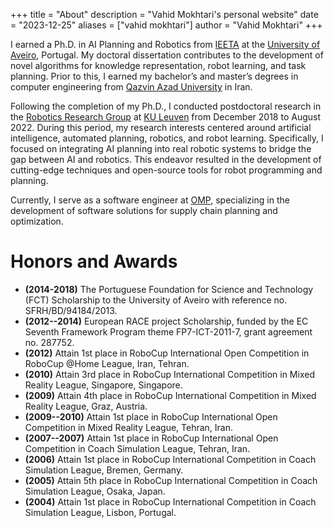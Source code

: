 +++
title = "About"
description = "Vahid Mokhtari's personal website"
date = "2023-12-25"
aliases = ["vahid mokhtari"]
author = "Vahid Mokhtari"
+++

I earned a Ph.D. in AI Planning and Robotics from [IEETA](https://www.ieeta.pt/) at the [University of Aveiro](https://www.ua.pt/), Portugal. My doctoral dissertation contributes to the development of novel algorithms for knowledge representation, robot learning, and task planning. Prior to this, I earned my bachelor’s and master’s degrees in computer engineering from [Qazvin Azad University](https://qazvin.iau.ir/en) in Iran.

Following the completion of my Ph.D., I conducted postdoctoral research in the [Robotics Research Group](https://www.mech.kuleuven.be/en/pma/research/robotics) at [KU Leuven](https://www.kuleuven.be/english/) from December 2018 to August 2022. During this period, my research interests centered around artificial intelligence, automated planning, robotics, and robot learning. Specifically, I focused on integrating AI planning into real robotic systems to bridge the gap between AI and robotics. This endeavor resulted in the development of cutting-edge techniques and open-source tools for robot programming and planning.

Currently, I serve as a software engineer at [OMP](https://omp.com/), specializing in the development of software solutions for supply chain planning and optimization.

# Honors and Awards

- **(2014-2018)** The Portuguese Foundation for Science and Technology (FCT) Scholarship to the University of Aveiro with reference no. SFRH/BD/94184/2013.
- **(2012--2014)** European RACE project Scholarship, funded by the EC Seventh Framework Program theme FP7-ICT-2011-7, grant agreement no. 287752.
- **(2012)** Attain 1st place in RoboCup International Open Competition in RoboCup @Home League, Iran, Tehran.
- **(2010)** Attain 3rd place in RoboCup International Competition in Mixed Reality League, Singapore, Singapore.
- **(2009)** Attain 4th place in RoboCup International Competition in Mixed Reality League, Graz, Austria.
- **(2009--2010)** Attain 1st place in RoboCup International Open Competition in Mixed Reality League, Tehran, Iran.
- **(2007--2007)** Attain 1st place in RoboCup International Open Competition in Coach Simulation League, Tehran, Iran.
- **(2006)** Attain 1st place in RoboCup International Competition in Coach Simulation League, Bremen, Germany.
- **(2005)** Attain 5th place in RoboCup International Competition in Coach Simulation League, Osaka, Japan.
- **(2004)** Attain 1st place in RoboCup International Competition in Coach Simulation League, Lisbon, Portugal.
<!-- - **(2006)** Achieve full scholarship for M.Sc. degree from Qazvin Azad University.
- **(2005)** Honor of entry to M.Sc. degree without Entrance Examination.
- **(2005)** Honor of exemption from Military Service in Iran.
 -->